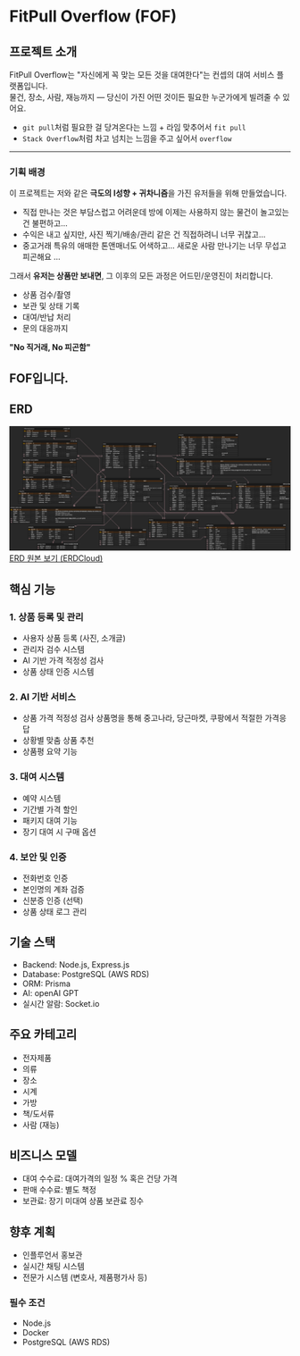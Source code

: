 # FitPull Overflow (FOF)

## 프로젝트 소개

FitPull Overflow는 "자신에게 꼭 맞는 모든 것을 대여한다"는 컨셉의 대여 서비스 플랫폼입니다.  
물건, 장소, 사람, 재능까지 — 당신이 가진 어떤 것이든 필요한 누군가에게 빌려줄 수 있어요.

-   `git pull`처럼 필요한 걸 당겨온다는 느낌 + 라임 맞추어서 `fit pull`
-   `Stack Overflow`처럼 차고 넘치는 느낌을 주고 싶어서 `overflow`

---

### 기획 배경

이 프로젝트는 저와 같은 **극도의 I성향 + 귀차니즘**을 가진 유저들을 위해 만들었습니다.

-   직접 만나는 것은 부담스럽고 어려운데 방에 이제는 사용하지 않는 물건이 놀고있는건 불편하고...
-   수익은 내고 싶지만, 사진 찍기/배송/관리 같은 건 직접하려니 너무 귀찮고...
-   중고거래 특유의 애매한 톤앤매너도 어색하고... 새로운 사람 만나기는 너무 무섭고 피곤해요 ...

그래서 **유저는 상품만 보내면**, 그 이후의 모든 과정은 어드민/운영진이 처리합니다.

-   상품 검수/촬영
-   보관 및 상태 기록
-   대여/반납 처리
-   문의 대응까지

**"No 직거래, No 피곤함"**

## FOF입니다.

## ERD

![FOF ERD 전체](./docs/erd/FOFFOURTHERD.png)
[ERD 원본 보기 (ERDCloud)](https://www.erdcloud.com/d/waj7NZ2NAPBamqBPM)

## 핵심 기능

### 1. 상품 등록 및 관리

-   사용자 상품 등록 (사진, 소개글)
-   관리자 검수 시스템
-   AI 기반 가격 적정성 검사
-   상품 상태 인증 시스템

### 2. AI 기반 서비스

-   상품 가격 적정성 검사 상품명을 통해 중고나라, 당근마켓, 쿠팡에서 적절한 가격응답
-   상황별 맞춤 상품 추천
-   상품평 요약 기능

### 3. 대여 시스템

-   예약 시스템
-   기간별 가격 할인
-   패키지 대여 기능
-   장기 대여 시 구매 옵션

### 4. 보안 및 인증

-   전화번호 인증
-   본인명의 계좌 검증
-   신분증 인증 (선택)
-   상품 상태 로그 관리

## 기술 스택

-   Backend: Node.js, Express.js
-   Database: PostgreSQL (AWS RDS)
-   ORM: Prisma
-   AI: openAI GPT
-   실시간 알람: Socket.io

## 주요 카테고리

-   전자제품
-   의류
-   장소
-   시계
-   가방
-   책/도서류
-   사람 (재능)

## 비즈니스 모델

-   대여 수수료: 대여가격의 일정 % 혹은 건당 가격
-   판매 수수료: 별도 책정
-   보관료: 장기 미대여 상품 보관료 징수

## 향후 계획

-   인플루언서 홍보관
-   실시간 채팅 시스템
-   전문가 시스템 (변호사, 제품평가사 등)

### 필수 조건

-   Node.js
-   Docker
-   PostgreSQL (AWS RDS)
